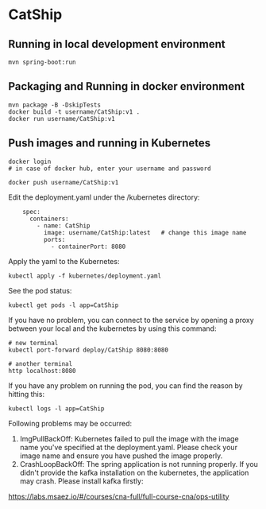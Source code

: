 # CatShip

## Running in local development environment

```
mvn spring-boot:run
```

## Packaging and Running in docker environment

```
mvn package -B -DskipTests
docker build -t username/CatShip:v1 .
docker run username/CatShip:v1
```

## Push images and running in Kubernetes

```
docker login 
# in case of docker hub, enter your username and password

docker push username/CatShip:v1
```

Edit the deployment.yaml under the /kubernetes directory:
```
    spec:
      containers:
        - name: CatShip
          image: username/CatShip:latest   # change this image name
          ports:
            - containerPort: 8080

```

Apply the yaml to the Kubernetes:
```
kubectl apply -f kubernetes/deployment.yaml
```

See the pod status:
```
kubectl get pods -l app=CatShip
```

If you have no problem, you can connect to the service by opening a proxy between your local and the kubernetes by using this command:
```
# new terminal
kubectl port-forward deploy/CatShip 8080:8080

# another terminal
http localhost:8080
```

If you have any problem on running the pod, you can find the reason by hitting this:
```
kubectl logs -l app=CatShip
```

Following problems may be occurred:

1. ImgPullBackOff:  Kubernetes failed to pull the image with the image name you've specified at the deployment.yaml. Please check your image name and ensure you have pushed the image properly.
1. CrashLoopBackOff: The spring application is not running properly. If you didn't provide the kafka installation on the kubernetes, the application may crash. Please install kafka firstly:

https://labs.msaez.io/#/courses/cna-full/full-course-cna/ops-utility


